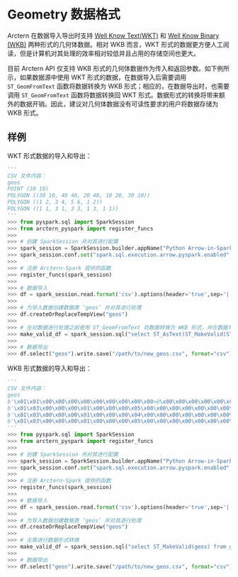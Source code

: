 # Geometry 数据格式

Arctern 在数据导入导出时支持 [Well Know Text(WKT)](https://en.wikipedia.org/wiki/Well-known_text_representation_of_geometry)  和 [Well Know Binary (WKB)](https://en.wikipedia.org/wiki/Well-known_text_representation_of_geometry#Well-known_binary) 两种形式的几何体数据。相对 WKB 而言，WKT 形式的数据更方便人工阅读，但是计算机对其处理的效率相对较低并且占用的存储空间也更大。

目前 Arctern API 仅支持 WKB 形式的几何体数据作为传入和返回参数。如下例所示，如果数据源中使用 WKT 形式的数据，在数据导入后需要调用 `ST_GeomFromText` 函数将数据转换为 WKB 形式；相应的，在数据导出时，也需要调用 `ST_GeomFromText` 函数将数据转换回 WKT 形式。数据形式的转换将带来额外的数据开销。因此，建议对几何体数据没有可读性要求的用户将数据存储为 WKB 形式。

## 样例

WKT 形式数据的导入和导出：

```Python
'''
CSV 文件内容：
geos
POINT (30 10)
POLYGON ((30 10, 40 40, 20 40, 10 20, 30 10))
POLYGON ((1 2, 3 4, 5 6, 1 2))
POLYGON ((1 1, 3 1, 3 3, 1 3, 1 1))
'''
>>> from pyspark.sql import SparkSession
>>> from arctern_pyspark import register_funcs
>>>
>>> # 创建 SparkSession 并对其进行配置
>>> spark_session = SparkSession.builder.appName("Python Arrow-in-Spark example").getOrCreate()
>>> spark_session.conf.set("spark.sql.execution.arrow.pyspark.enabled", "true")
>>>
>>> # 注册 Arctern-Spark 提供的函数
>>> register_funcs(spark_session)
>>>
>>> # 数据导入
>>> df = spark_session.read.format('csv').options(header='true',sep='|').load("/path/to/geos.csv")
>>>
>>> # 为导入数据创建数据表 ‘geos’ 并对其进行处理
>>> df.createOrReplaceTempView("geos")
>>>
>>> # 在对数据进行处理之前使用 ST_GeomFromText 将数据转换为 WKB 形式，并在数据导出前使用 ST_AsText 将数据转换回 WKT 形式
>>> make_valid_df = spark_session.sql("select ST_AsText(ST_MakeValid(ST_GeomFromText(geos))) from geos")
>>>
>>> # 数据导出
>>> df.select("geos").write.save("/path/to/new_geos.csv", format="csv")
```

WKB 形式数据的导入和导出：
```Python
'''
CSV 文件内容：
geos
b'\x01\x01\x00\x00\x00\x00\x00\x00\x00\x00\x00>@\x00\x00\x00\x00\x00\x00$@'
b'\x01\x03\x00\x00\x00\x01\x00\x00\x00\x05\x00\x00\x00\x00\x00\x00\x00\x00\x00>@\x00\x00\x00\x00\x00\x00$@\x00\x00\x00\x00\x00\x00D@\x00\x00\x00\x00\x00\x00D@\x00\x00\x00\x00\x00\x004@\x00\x00\x00\x00\x00\x00D@\x00\x00\x00\x00\x00\x00$@\x00\x00\x00\x00\x00\x004@\x00\x00\x00\x00\x00\x00>@\x00\x00\x00\x00\x00\x00$@'
b'\x01\x03\x00\x00\x00\x01\x00\x00\x00\x04\x00\x00\x00\x00\x00\x00\x00\x00\x00\xf0?\x00\x00\x00\x00\x00\x00\x00@\x00\x00\x00\x00\x00\x00\x08@\x00\x00\x00\x00\x00\x00\x10@\x00\x00\x00\x00\x00\x00\x14@\x00\x00\x00\x00\x00\x00\x18@\x00\x00\x00\x00\x00\x00\xf0?\x00\x00\x00\x00\x00\x00\x00@'
b'\x01\x03\x00\x00\x00\x01\x00\x00\x00\x05\x00\x00\x00\x00\x00\x00\x00\x00\x00\xf0?\x00\x00\x00\x00\x00\x00\xf0?\x00\x00\x00\x00\x00\x00\x08@\x00\x00\x00\x00\x00\x00\xf0?\x00\x00\x00\x00\x00\x00\x08@\x00\x00\x00\x00\x00\x00\x08@\x00\x00\x00\x00\x00\x00\xf0?\x00\x00\x00\x00\x00\x00\x08@\x00\x00\x00\x00\x00\x00\xf0?\x00\x00\x00\x00\x00\x00\xf0?'
'''
>>> from pyspark.sql import SparkSession
>>> from arctern_pyspark import register_funcs
>>>
>>> # 创建 SparkSession 并对其进行配置
>>> spark_session = SparkSession.builder.appName("Python Arrow-in-Spark example").getOrCreate()
>>> spark_session.conf.set("spark.sql.execution.arrow.pyspark.enabled", "true")
>>>
>>> # 注册 Arctern-Spark 提供的函数
>>> register_funcs(spark_session)
>>>
>>> # 数据导入
>>> df = spark_session.read.format('csv').options(header='true',sep='|').load("/path/to/geos.csv")
>>>
>>> # 为导入数据创建数据表 ‘geos’ 并对其进行处理
>>> df.createOrReplaceTempView("geos")
>>>
>>> # 无需进行数据形式转换
>>> make_valid_df = spark_session.sql("select ST_MakeValid(geos) from geos")
>>>
>>> # 数据导出
>>> df.select("geos").write.save("/path/to/new_geos.csv", format="csv")
```
